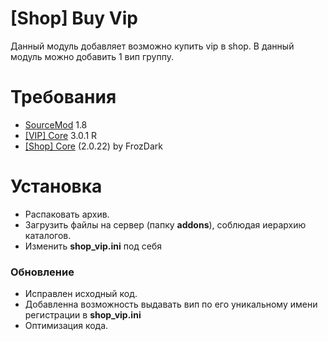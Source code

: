# **[Shop] Buy Vip**

Данный модуль добавляет возможно купить vip в shop.
В данный модуль можно добавить 1 вип группу.

Требования
===
 - [SourceMod](https://sm.alliedmods.net/) 1.8
 - [[VIP] Core](https://hlmod.ru/resources/vip-core.245/) 3.0.1 R
 - [[Shop] Core](https://hlmod.ru/resources/shop-core-not-supported.182/) (2.0.22) by FrozDark

Установка
===
 - Распаковать архив.
 - Загрузить файлы на сервер (папку **addons**), соблюдая иерархию каталогов.
 - Изменить **shop_vip.ini** под себя

### Обновление
- Исправлен исходный код.
- Добавленна возможность выдавать вип по его уникальному имени регистрации в **shop_vip.ini**
- Оптимизация кода.
